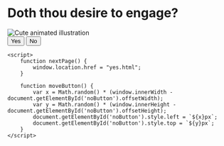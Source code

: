 <!DOCTYPE html>
<html lang="en">
<head>
    <meta charset="UTF-8">
    <meta name="viewport" content="width=device-width, initial-scale=1.0">
    <link rel="stylesheet" href="./styles.css">
    <style>
        table {
            background-color: #F8C8DC;
        }
    </style>
    <title>Your Page Title</title>
</head>
<body>
    <div class="container">
        <div>
            <h1 class="header_text">Doth thou desire to engage?</h1>
        </div>
        <div class="gif_container">
            <img src="https://media1.giphy.com/media/v1.Y2lkPTc5MGI3NjExcDdtZ2JiZDR0a3lvMWF4OG8yc3p6Ymdvd3g2d245amdveDhyYmx6eCZlcD12MV9pbnRlcm5hbF9naWZfYnlfaWQmY3Q9cw/cLS1cfxvGOPVpf9g3y/giphy.gif" alt="Cute animated illustration">
        </div>
        <div class="buttons">
            <button class="btn" id="yesButton" onclick="nextPage()">Yes</button>
            <button class="btn" id="noButton" onmouseover="moveButton()" onclick="moveButton()">No</button>
        </div>
    </div>

    <script>
        function nextPage() {
            window.location.href = "yes.html";
        }

        function moveButton() {
            var x = Math.random() * (window.innerWidth - document.getElementById('noButton').offsetWidth);
            var y = Math.random() * (window.innerHeight - document.getElementById('noButton').offsetHeight);
            document.getElementById('noButton').style.left = `${x}px`;
            document.getElementById('noButton').style.top = `${y}px`;
        }
    </script>
</body>
</html>
